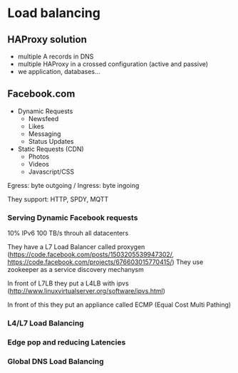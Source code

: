 # Load balancing
## HAProxy solution

* multiple A records in DNS 
* multiple HAProxy in a crossed configuration (active and passive)
* we application, databases...

## Facebook.com


* Dynamic Requests 
  * Newsfeed
  * Likes 
  * Messaging 
  * Status Updates
* Static Requests (CDN)
  * Photos
  * Videos
  * Javascript/CSS
  
Egress: byte outgoing / Ingress: byte ingoing

They support: HTTP, SPDY, MQTT

### Serving Dynamic Facebook requests

10% IPv6
100 TB/s throuh all datacenters

They have a L7 Load Balancer called proxygen (https://code.facebook.com/posts/1503205539947302/, https://code.facebook.com/projects/676603015770415/)
They use zookeeper as a service discovery mechanysm

In front of L7LB they put a L4LB with ipvs (http://www.linuxvirtualserver.org/software/ipvs.html)

In front of this they put an appliance called ECMP (Equal Cost Multi Pathing)

### L4/L7 Load Balancing 
### Edge pop and reducing Latencies
### Global DNS Load Balancing

